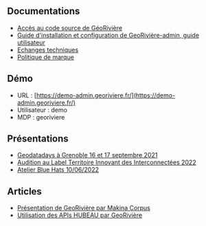 ## Documentations

- [Accès au code source de GéoRivière](https://github.com/Georiviere/Georiviere-admin)
- [Guide d'installation et configuration de GeoRivière-admin, guide utilisateur](https://georiviere.readthedocs.io/en/stable/)
- [Echanges techniques](https://github.com/Georiviere/Georiviere-admin/issues)
- [Politique de marque](https://github.com/Georiviere/Georiviere-admin/blob/master/docs/Georiviere-politiquemarque--1.0.pdf)

## Démo
- URL : [https://demo-admin.georiviere.fr/](https://demo-admin.georiviere.fr/)
- Utilisateur : demo
- MDP : georiviere


## Présentations

- [Geodatadays à Grenoble 16 et 17 septembre 2021](https://www.geodatadays.fr/_medias/afigeo/files/GDD_2021/presentations/Biodiversite/GEODATADAYS_2021-PNRHautJura_Magnin-Feysot.pdf)
- [Audition au Label Territoire Innovant des Interconnectées 2022](https://territoire-innovant-2022.streamfizz.tv/cl2oc40nm95048mvisvsjegvv)
- [Atelier Blue Hats 10/06/2022](https://makina-corpus.com/sites/default/files/2022-06/20220610_georiviere_etalab_PNRHautJura_Makinacorpus.pdf)

## Articles

- [Présentation de GeoRivière par Makina Corpus](https://makina-corpus.com/georiviere)
- [Utilisation des APIs HUBEAU par GeoRivière](https://hubeau.eaufrance.fr/node/130)